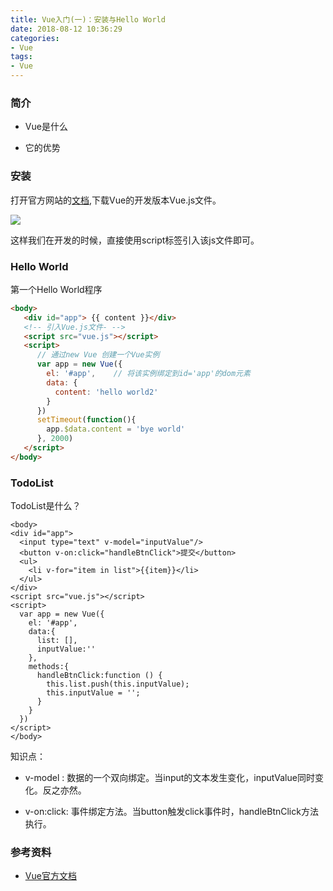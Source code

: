 ```yaml
---
title: Vue入门(一)：安装与Hello World
date: 2018-08-12 10:36:29
categories:
- Vue
tags:
- Vue
---
```

### 简介

  + Vue是什么
  
  + 它的优势
  
  <!-- more -->
  
### 安装

  打开官方网站的[文档](https://cn.vuejs.org/v2/guide/),下载Vue的开发版本Vue.js文件。

  ![](http://pbsg2r9io.bkt.clouddn.com/18-8-12/97571434.jpg)

  这样我们在开发的时候，直接使用script标签引入该js文件即可。

### Hello World

  第一个Hello World程序

  ```html
  <body>
     <div id="app"> {{ content }}</div>
     <!-- 引入Vue.js文件- -->
     <script src="vue.js"></script>
     <script>
        // 通过new Vue 创建一个Vue实例
        var app = new Vue({
          el: '#app',    // 将该实例绑定到id='app'的dom元素
          data: {
            content: 'hello world2'
          }
        })
        setTimeout(function(){
          app.$data.content = 'bye world'
        }, 2000)
     </script>
  </body>

  ```
  
### TodoList

  TodoList是什么？
  
  ```
  <body>
  <div id="app">
    <input type="text" v-model="inputValue"/>
    <button v-on:click="handleBtnClick">提交</button>
    <ul>
      <li v-for="item in list">{{item}}</li>
    </ul>
  </div>
  <script src="vue.js"></script>
  <script>
    var app = new Vue({
      el: '#app',
      data:{
        list: [],
        inputValue:''
      },
      methods:{
        handleBtnClick:function () {
          this.list.push(this.inputValue);
          this.inputValue = '';
        }
      }
    })
  </script>
  </body>
  ```
  
  知识点：
  
  + v-model : 数据的一个双向绑定。当input的文本发生变化，inputValue同时变化。反之亦然。
  
  + v-on:click: 事件绑定方法。当button触发click事件时，handleBtnClick方法执行。

### 参考资料

  + [Vue官方文档](https://cn.vuejs.org/v2/guide/)
